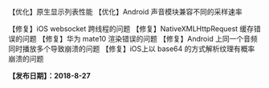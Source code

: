 【优化】原生显示列表性能
【优化】Android 声音模块兼容不同的采样速率

【修复】iOS websocket 跨线程的问题
【修复】NativeXMLHttpRequest 缓存错误的问题
【修复】华为 mate10 渲染错误的问题
【修复】Android 上同一个音频同时播放多个导致崩溃的问题
【修复】iOS上以 base64 的方式解析纹理有概率崩溃的问题

**【发布日期】：2018-8-27**
